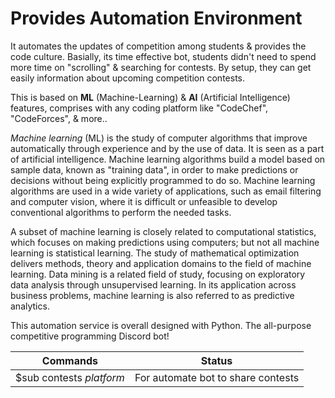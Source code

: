 # Provides Automation Environment

It automates the updates of competition among students & provides the code culture. Basially, its time effective bot, students didn't need to spend more time on "scrolling" & searching for contests. By setup, they can get easily information about upcoming competition contests.

This is based on **ML** (Machine-Learning) & **AI** (Artificial Intelligence) features, comprises with any coding platform like "CodeChef", "CodeForces", & more..

_Machine learning_ (ML) is the study of computer algorithms that improve automatically through experience and by the use of data. It is seen as a part of artificial intelligence. Machine learning algorithms build a model based on sample data, known as "training data", in order to make predictions or decisions without being explicitly programmed to do so. Machine learning algorithms are used in a wide variety of applications, such as email filtering and computer vision, where it is difficult or unfeasible to develop conventional algorithms to perform the needed tasks.

A subset of machine learning is closely related to computational statistics, which focuses on making predictions using computers; but not all machine learning is statistical learning. The study of mathematical optimization delivers methods, theory and application domains to the field of machine learning. Data mining is a related field of study, focusing on exploratory data analysis through unsupervised learning. In its application across business problems, machine learning is also referred to as predictive analytics.

This automation service is overall designed with Python. The all-purpose competitive programming Discord bot!

| Commands |  Status |
| ----- | ----- |
| $sub contests _platform_ | For automate bot to share contests |
